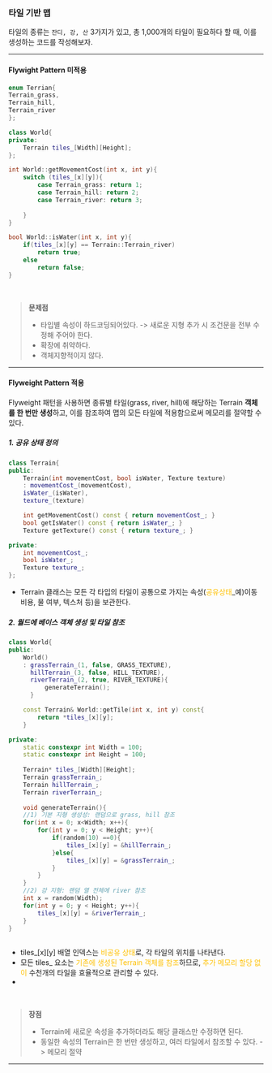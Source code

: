 ### 타일 기반 맵
타일의 종류는 `잔디, 강, 산` 3가지가 있고, 총 1,000개의 타일이 필요하다 할 때, 이를 생성하는 코드를 작성해보자.

--- 
#### Flywight Pattern 미적용
```cpp
enum Terrian{     
Terrain_grass, 
Terrain_hill,   
Terrain_river
};

class World{
private:
	Terrain tiles_[Width][Height];
};

int World::getMovementCost(int x, int y){
	switch (tiles_[x][y]){
		case Terrain_grass: return 1;
		case Terrain_hill: return 2;
		case Terrain_river: return 3;
		
	} 
}

bool World::isWater(int x, int y){
	if(tiles_[x][y] == Terrain::Terrain_river)
		return true; 
	else
		return false;
}
```
<br>

> **문제점**
> - 타입별 속성이 하드코딩되어있다. -> 새로운 지형 추가 시 조건문을 전부 수정해 주어야 한다.
> - 확장에 취약하다.
> - 객체지향적이지 않다.

---

#### Flyweight Pattern 적용
Flyweight 패턴을 사용하면 종류별 타일(grass, river, hill)에 해당하는 Terrain **객체를 한 번만 생성**하고, 이를 참조하여 맵의 모든 타일에 적용함으로써 메모리를 절약할 수 있다.

##### 1. 공유 상태 정의
```cpp
class Terrain{  
public:
	Terrain(int movementCost, bool isWater, Texture texture)
	: movementCost_(movementCost),
	isWater_(isWater),
	texture_(texture)

	int getMovementCost() const { return movementCost_; }
	bool getIsWater() const { return isWater_; }
	Texture getTexture() const { return texture_; }

private:
	int movementCost_;
	bool isWater_;
	Texture texture_;
};
```
- Terrain 클래스는 모든 각 타입의 타일이 공통으로 가지는 속성(<span style="color:rgb(255, 192, 0)">공유상태</span>_예)이동 비용, 물 여부, 텍스처 등)을 보관한다.


##### 2. 월드에 베이스 객체 생성 및 타일 참조
```cpp
class World{
public:
	World()
	: grassTerrain_(1, false, GRASS_TEXTURE),
	  hillTerrain_(3, false, HILL_TEXTURE),
	  riverTerrain_(2, true, RIVER_TEXTURE){
		  generateTerrain();
	  }

	const Terrain& World::getTile(int x, int y) const{
		return *tiles_[x][y];
	}

private:
	static constexpr int Width = 100;
	static constexpr int Height = 100;
	
	Terrain* tiles_[Width][Height];
	Terrain grassTerrain_;
	Terrain hillTerrain_;
	Terrain riverTerrain_;
	
	void generateTerrain(){
	//1) 기본 지형 생성성: 랜덤으로 grass, hill 참조
	for(int x = 0; x<Width; x++){
		for(int y = 0; y < Height; y++){
			if(random(10) ==0){
				tiles_[x][y] = &hillTerrain_;
			}else{
				tiles_[x][y] = &grassTerrain_;
			}
		}
	}
	//2) 강 지형: 랜덤 열 전체에 river 참조
	int x = random(Width);
	for(int y = 0; y < Height; y++){
		tiles_[x][y] = &riverTerrain_;
	}
}
	  

```

- tiles_[x][y] 배열 인덱스는 <span style="color:rgb(255, 192, 0)">비공유 상태</span>로, 각 타일의 위치를 나타낸다.
- 모든 tiles_ 요소는 <span style="color:rgb(255, 192, 0)">기존에 생성된 Terrain 객체를 참조</span>하므로, <span style="color:rgb(255, 192, 0)">추가 메모리 할당 없이</span> 수천개의 타일을 효율적으로 관리할 수 있다.
- 
<br>

> **장점**
> - Terrain에 새로운 속성을 추가하더라도 해당 클래스만 수정하면 된다.
> - 동일한 속성의 Terrain은 한 번만 생성하고, 여러 타일에서 참조할 수 있다. -> 메모리 절약

---
